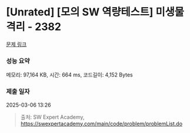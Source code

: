 # [Unrated] [모의 SW 역량테스트] 미생물 격리 - 2382 

[문제 링크](https://swexpertacademy.com/main/code/problem/problemDetail.do?contestProbId=AV597vbqAH0DFAVl) 

### 성능 요약

메모리: 97,164 KB, 시간: 664 ms, 코드길이: 4,152 Bytes

### 제출 일자

2025-03-06 13:26



> 출처: SW Expert Academy, https://swexpertacademy.com/main/code/problem/problemList.do